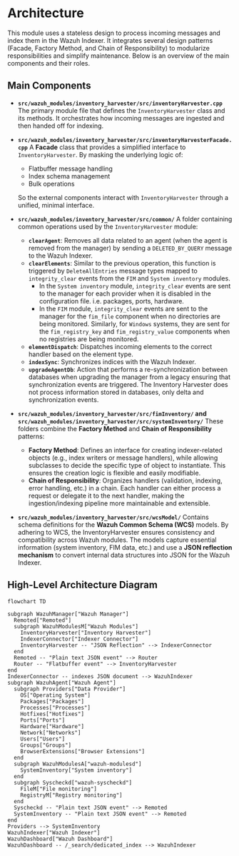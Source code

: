 # Architecture

This module uses a stateless design to process incoming messages and index them in the Wazuh Indexer. It integrates several design patterns (Facade, Factory Method, and Chain of Responsibility) to modularize responsibilities and simplify maintenance. Below is an overview of the main components and their roles.

## Main Components

- **`src/wazuh_modules/inventory_harvester/src/inventoryHarvester.cpp`**
  The primary module file that defines the `InventoryHarvester` class and its methods. It orchestrates how incoming messages are ingested and then handed off for indexing.

- **`src/wazuh_modules/inventory_harvester/src/inventoryHarvesterFacade.cpp`**
  A **Facade** class that provides a simplified interface to `InventoryHarvester`. By masking the underlying logic of:

  - Flatbuffer message handling
  - Index schema management
  - Bulk operations

  So the external components interact with `InventoryHarvester` through a unified, minimal interface.

- **`src/wazuh_modules/inventory_harvester/src/common/`**
  A folder containing common operations used by the `InventoryHarvester` module:

  - **`clearAgent`**: Removes all data related to an agent (when the agent is removed from the manager) by sending a `DELETED_BY_QUERY` message to the Wazuh Indexer.
  - **`clearElements`**: Similar to the previous operation, this function is triggered by `DeleteAllEntries` message types mapped to `integrity_clear` events from the `FIM` and `System inventory` modules.
    - In the `System inventory` module, `integrity_clear` events are sent to the manager for each provider when it is disabled in the configuration file. i.e. packages, ports, hardware.
    - In the `FIM` module, `integrity_clear` events are sent to the manager for the `fim_file` component when no directories are being monitored. Similarly, for `Windows` systems, they are sent for the `fim_registry_key` and `fim_registry_value` components when no registries are being monitored.
  - **`elementDispatch`**: Dispatches incoming elements to the correct handler based on the element type.
  - **`indexSync`**: Synchronizes indices with the Wazuh Indexer.
  - **`upgradeAgentDb`**: Action that performs a re-synchronization between databases when upgrading the manager from a legacy ensuring that synchronization events are triggered.
  The Inventory Harvester does not process information stored in databases, only delta and synchronization events.

- **`src/wazuh_modules/inventory_harvester/src/fimInventory/` and `src/wazuh_modules/inventory_harvester/src/systemInventory/`**
  These folders combine the **Factory Method** and **Chain of Responsibility** patterns:

  - **Factory Method**: Defines an interface for creating indexer-related objects (e.g., index writers or message handlers), while allowing subclasses to decide the specific type of object to instantiate. This ensures the creation logic is flexible and easily modifiable.
  - **Chain of Responsibility**: Organizes handlers (validation, indexing, error handling, etc.) in a chain. Each handler can either process a request or delegate it to the next handler, making the ingestion/indexing pipeline more maintainable and extensible.

- **`src/wazuh_modules/inventory_harvester/src/wcsModel/`**
  Contains schema definitions for the **Wazuh Common Schema (WCS)** models. By adhering to WCS, the InventoryHarvester ensures consistency and compatibility across Wazuh modules. The models capture essential information (system inventory, FIM data, etc.) and use a **JSON reflection mechanism** to convert internal data structures into JSON for the Wazuh Indexer.

## High-Level Architecture Diagram

```mermaid
flowchart TD

subgraph WazuhManager["Wazuh Manager"]
  Remoted["Remoted"]
  subgraph WazuhModulesM["Wazuh Modules"]
    InventoryHarvester["Inventory Harvester"]
    IndexerConnector["Indexer Connector"]
    InventoryHarvester -- "JSON Reflection" --> IndexerConnector
  end
  Remoted -- "Plain text JSON event" --> Router
  Router -- "Flatbuffer event" --> InventoryHarvester
end
IndexerConnector -- indexes JSON document --> WazuhIndexer
subgraph WazuhAgent["Wazuh Agent"]
  subgraph Providers["Data Provider"]
    OS["Operating System"]
    Packages["Packages"]
    Processes["Processes"]
    Hotfixes["Hotfixes"]
    Ports["Ports"]
    Hardware["Hardware"]
    Network["Networks"]
    Users["Users"]
    Groups["Groups"]
    BrowserExtensions["Browser Extensions"]
  end
  subgraph WazuhModulesA["wazuh-modulesd"]
    SystemInventory["System inventory"]
  end
  subgraph Syscheckd["wazuh-syscheckd"]
    FileM["File monitoring"]
    RegistryM["Registry monitoring"]
  end
  Syscheckd -- "Plain text JSON event" --> Remoted
  SystemInventory -- "Plain text JSON event" --> Remoted
end
Providers --> SystemInventory
WazuhIndexer["Wazuh Indexer"]
WazuhDashboard["Wazuh Dashboard"]
WazuhDashboard -- /_search/dedicated_index --> WazuhIndexer
```
